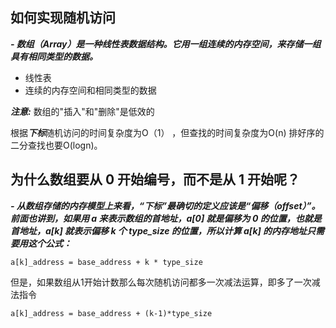 ## 如何实现随机访问

***- 数组（Array）是一种线性表数据结构。它用一组连续的内存空间，来存储一组具有相同类型的数据。***
- 线性表
- 连续的内存空间和相同类型的数据

***注意:*** 数组的"插入"和"删除"是低效的  

根据***下标***随机访问的时间复杂度为O（1） ，但查找的时间复杂度为O(n) 排好序的二分查找也要O(logn)。 

## 为什么数组要从 0 开始编号，而不是从 1 开始呢？

***- 从数组存储的内存模型上来看，“下标”最确切的定义应该是“偏移（offset）”。前面也讲到，如果用 a 来表示数组的首地址，a[0] 就是偏移为 0 的位置，也就是首地址，a[k] 就表示偏移 k 个 type_size 的位置，所以计算 a[k] 的内存地址只需要用这个公式：***

```
a[k]_address = base_address + k * type_size
```
但是，如果数组从1开始计数那么每次随机访问都多一次减法运算，即多了一次减法指令
```
a[k]_address = base_address + (k-1)*type_size
```
